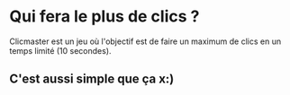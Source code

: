 # Qui fera le plus de clics ?
Clicmaster est un jeu où l'objectif est de faire un 
maximum de clics en un temps limité (10 secondes). 
## C'est aussi simple que ça x:)